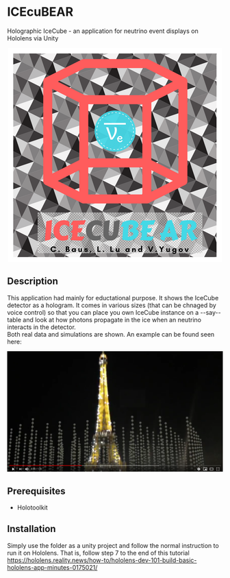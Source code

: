 # ICEcuBEAR
Holographic IceCube - an application for neutrino event displays on Hololens via Unity

<p align="center"> 
  <img src="https://raw.githubusercontent.com/atomyth/ICEcuBEAR/master/Assets/newlogo.png" alt="Logo">
</p>

## Description
This application had mainly for eductational purpose. It shows the IceCube detector as a hologram. It comes in various sizes (that can be chnaged by voice control) so that you can place you own IceCube instance on a --say-- table and look at how photons propagate in the ice when an neutrino interacts in the detector.  
Both real data and simulations are shown.
An example can be found seen here:  
<p align="center"> 
  <a href="https://www.youtube.com/watch?v=qsiTajhFO_8">
    <img src="https://raw.githubusercontent.com/atomyth/ICEcuBEAR/master/videoPreview.png" alt="YouTube video thata shows ICUcuBEAR">
  </a>
</p>

## Prerequisites
 * Holotoolkit

## Installation
Simply use the folder as a unity project and follow the normal instruction to run it on Hololens.
That is, follow step 7 to the end of this tutorial https://hololens.reality.news/how-to/hololens-dev-101-build-basic-hololens-app-minutes-0175021/
